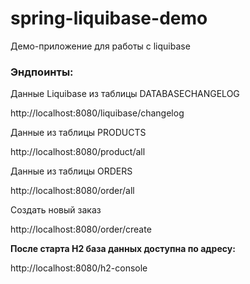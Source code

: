 # spring-liquibase-demo
Демо-приложение для работы с liquibase

### Эндпоинты:

Данные Liquibase из таблицы DATABASECHANGELOG

http://localhost:8080/liquibase/changelog

Данные из таблицы PRODUCTS

http://localhost:8080/product/all

Данные из таблицы ORDERS

http://localhost:8080/order/all

Создать новый заказ

http://localhost:8080/order/create

**После старта H2 база данных доступна по адресу:**

http://localhost:8080/h2-console